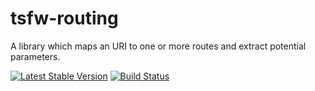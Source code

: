 tsfw-routing
============

A library which maps an URI to one or more routes and extract potential parameters.

[![Latest Stable Version](https://poser.pugx.org/timesplinter/tsfw-routing/v/stable.svg)](https://packagist.org/packages/timesplinter/tsfw-routing)
[![Build Status](https://travis-ci.org/TiMESPLiNTER/tsfw-routing.svg?branch=master)](https://travis-ci.org/TiMESPLiNTER/tsfw-routing)
